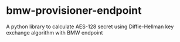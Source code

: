 # bmw-provisioner-endpoint
A python library to calculate AES-128 secret using Diffie-Hellman key exchange algorithm with BMW endpoint
